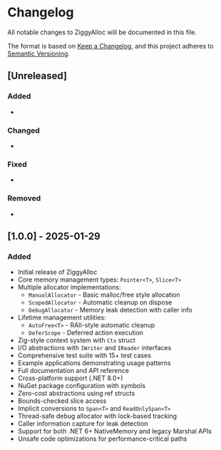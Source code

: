 # Changelog

All notable changes to ZiggyAlloc will be documented in this file.

The format is based on [Keep a Changelog](https://keepachangelog.com/en/1.0.0/),
and this project adheres to [Semantic Versioning](https://semver.org/spec/v2.0.0.html).

## [Unreleased]

### Added
- 

### Changed
- 

### Fixed
- 

### Removed
- 

## [1.0.0] - 2025-01-29

### Added
- Initial release of ZiggyAlloc
- Core memory management types: `Pointer<T>`, `Slice<T>`
- Multiple allocator implementations:
  - `ManualAllocator` - Basic malloc/free style allocation
  - `ScopedAllocator` - Automatic cleanup on dispose
  - `DebugAllocator` - Memory leak detection with caller info
- Lifetime management utilities:
  - `AutoFree<T>` - RAII-style automatic cleanup
  - `DeferScope` - Deferred action execution
- Zig-style context system with `Ctx` struct
- I/O abstractions with `IWriter` and `IReader` interfaces
- Comprehensive test suite with 15+ test cases
- Example applications demonstrating usage patterns
- Full documentation and API reference
- Cross-platform support (.NET 8.0+)
- NuGet package configuration with symbols
- Zero-cost abstractions using ref structs
- Bounds-checked slice access
- Implicit conversions to `Span<T>` and `ReadOnlySpan<T>`
- Thread-safe debug allocator with lock-based tracking
- Caller information capture for leak detection
- Support for both .NET 6+ NativeMemory and legacy Marshal APIs
- Unsafe code optimizations for performance-critical paths